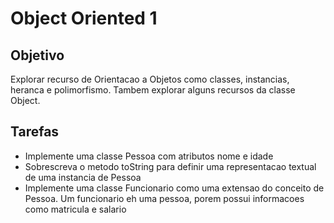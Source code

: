 # Object Oriented 1
## Objetivo
Explorar recurso de Orientacao a Objetos como classes, instancias, heranca e polimorfismo.
Tambem explorar alguns recursos da classe Object.

## Tarefas
- Implemente uma classe Pessoa com atributos nome e idade
- Sobrescreva o metodo toString para definir uma representacao textual de uma instancia de Pessoa
- Implemente uma classe Funcionario como uma extensao do conceito de Pessoa. 
  Um funcionario eh uma pessoa, porem possui informacoes como matricula e salario 